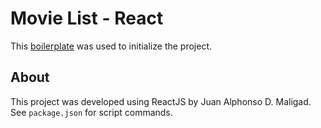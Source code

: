 # Movie List - React

This [boilerplate](https://github.com/joaopaulomoraes/reactjs-vite-tailwindcss-boilerplate) was used to initialize the project.

## About

This project was developed using ReactJS by Juan Alphonso D. Maligad. See `package.json` for script commands.